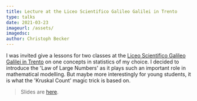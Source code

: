 ```yaml
---
title: Lecture at the Liceo Scientifico Galileo Galilei in Trento
type: talks
date: 2021-03-23
imageurl: /assets/
imagedsc:    
author: Christoph Becker
---
```


I was invited give a lessons for two classes at the [Liceo Scientifico Galileo Galilei in Trento](https://www.lsgalilei.org) on one concepts in statistics of my choice. I decided to introduce the 'Law of Large Numbers' as it plays such an important role in mathematical modelling. But maybe more interestingly for young students, it is what the 'Kruskal Count' magic trick is based on.

> Slides are [here](/assets/others/LiceoScientificoGalileoGalilei_for_public.pdf).
